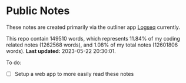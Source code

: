 # Public Notes

These notes are created primarily via the outliner app [Logseq](https://github.com/logseq/logseq) currently.

This repo contain 149510 words, which represents 11.84% of my coding related notes (1262568 words), and 1.08% of my total notes (12601806 words). **Last updated:** 2023-05-22 20:30:01. 

To do:

- [ ] Setup a web app to more easily read these notes
